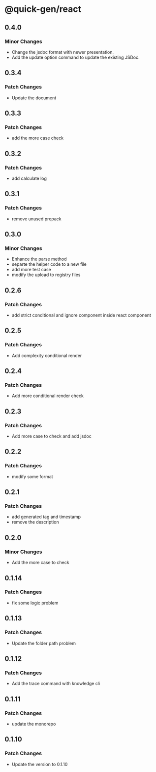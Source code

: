 # @quick-gen/react

## 0.4.0

### Minor Changes

- Change the jsdoc format with newer presentation.
- Add the update option command to update the existing JSDoc.

## 0.3.4

### Patch Changes

- Update the document

## 0.3.3

### Patch Changes

- add the more case check

## 0.3.2

### Patch Changes

- add calculate log

## 0.3.1

### Patch Changes

- remove unused prepack

## 0.3.0

### Minor Changes

- Enhance the parse method
- separte the helper code to a new file
- add more test case
- modify the upload to registry files

## 0.2.6

### Patch Changes

- add strict conditional and ignore component inside react component

## 0.2.5

### Patch Changes

- Add complexity conditional render

## 0.2.4

### Patch Changes

- Add more conditional render check

## 0.2.3

### Patch Changes

- Add more case to check and add jsdoc

## 0.2.2

### Patch Changes

- modify some format

## 0.2.1

### Patch Changes

- add generated tag and timestamp
- remove the description

## 0.2.0

### Minor Changes

- Add the more case to check

## 0.1.14

### Patch Changes

- fix some logic problem

## 0.1.13

### Patch Changes

- Update the folder path problem

## 0.1.12

### Patch Changes

- Add the trace command with knowledge cli

## 0.1.11

### Patch Changes

- update the monorepo

## 0.1.10

### Patch Changes

- Update the version to 0.1.10
